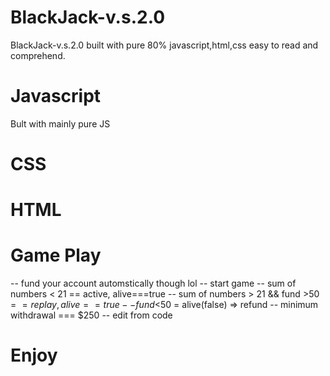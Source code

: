 # BlackJack-v.s.2.0
BlackJack-v.s.2.0  built with pure 80% javascript,html,css easy to read and comprehend. 
# Javascript
 Bult with mainly pure JS
# CSS
# HTML
# Game Play
 -- fund your account automstically though lol
 -- start game
 -- sum of numbers < 21 == active, alive===true
 -- sum of numbers > 21 && fund >$50 == replay, alive== true
 -- fund <$50 = alive(false) => refund 
 -- minimum withdrawal === $250 -- edit from code
# Enjoy

